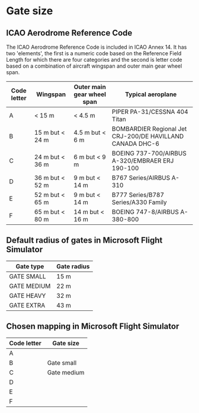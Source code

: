 # Gate size

## ICAO Aerodrome Reference Code

The ICAO Aerodrome Reference Code is included in ICAO Annex 14. It has two
'elements', the first is a numeric code based on the Reference Field Length for
which there are four categories and the second is letter code based on a
combination of aircraft wingspan and outer main gear wheel span.

| Code letter   | Wingspan              | Outer main gear wheel span    | Typical aeroplane                                           |
| ------------- | --------------------- | ----------------------------- | ----------------------------------------------------------- |
| A             | < 15 m                | < 4.5 m                       | PIPER PA-31/CESSNA 404 Titan                                |
| B             | 15 m but < 24 m       | 4.5 m but < 6 m               | BOMBARDIER Regional Jet CRJ-200/DE HAVILLAND CANADA DHC-6   |
| C             | 24 m but < 36 m       | 6 m but < 9 m                 | BOEING 737-700/AIRBUS A-320/EMBRAER ERJ 190-100             |
| D             | 36 m but < 52 m       | 9 m but < 14 m                | B767 Series/AIRBUS A-310                                    |
| E             | 52 m but < 65 m       | 9 m but < 14 m                | B777 Series/B787 Series/A330 Family                         |
| F             | 65 m but < 80 m       | 14 m but < 16 m               | BOEING 747-8/AIRBUS A-380-800                               |

## Default radius of gates in Microsoft Flight Simulator

| Gate type     | Gate radius           | 
| ------------- | --------------------- | 
| GATE SMALL    | 15 m                  | 
| GATE MEDIUM   | 22 m                  |
| GATE HEAVY    | 32 m                  |
| GATE EXTRA    | 43 m                  |


## Chosen mapping in Microsoft Flight Simulator

| Code letter   | Gate size             | 
| ------------- | --------------------- | 
| A             |                       | 
| B             | Gate small            |
| C             | Gate medium           |
| D             |                       |
| E             |                       |
| F             |                       |
